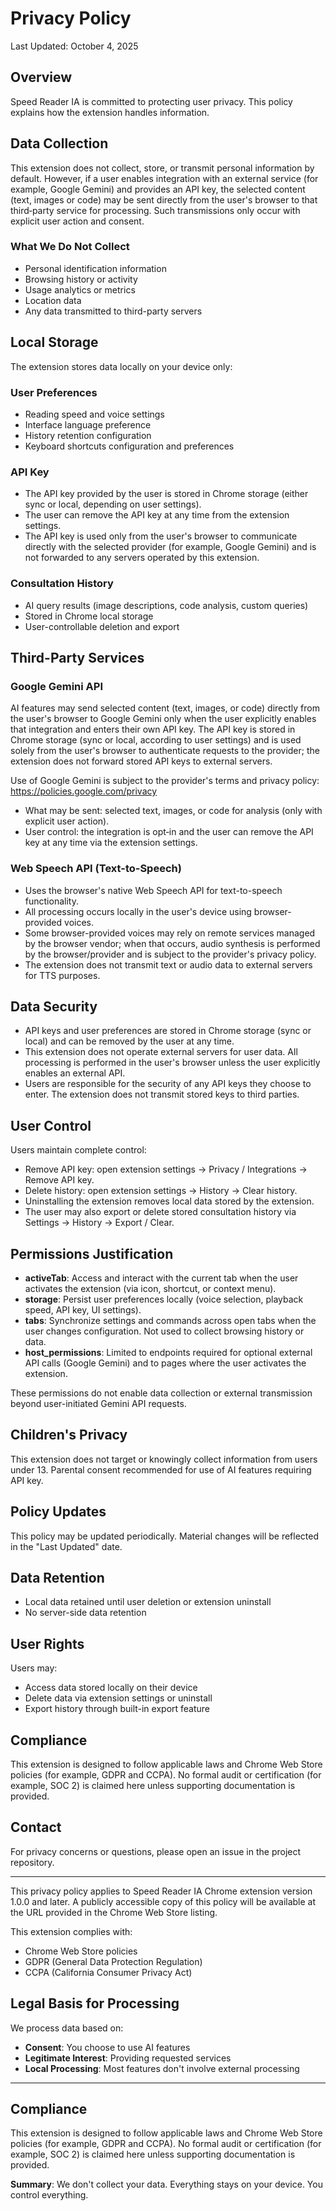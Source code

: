 # Privacy Policy

Last Updated: October 4, 2025

## Overview

Speed Reader IA is committed to protecting user privacy. This policy explains how the extension handles information.

## Data Collection

This extension does not collect, store, or transmit personal information by default. However, if a user enables integration with an external service (for example, Google Gemini) and provides an API key, the selected content (text, images or code) may be sent directly from the user's browser to that third‑party service for processing. Such transmissions only occur with explicit user action and consent.

### What We Do Not Collect
- Personal identification information
- Browsing history or activity
- Usage analytics or metrics
- Location data
- Any data transmitted to third-party servers

## Local Storage

The extension stores data locally on your device only:

### User Preferences
- Reading speed and voice settings
- Interface language preference
- History retention configuration
- Keyboard shortcuts configuration and preferences

### API Key
- The API key provided by the user is stored in Chrome storage (either sync or local, depending on user settings).  
- The user can remove the API key at any time from the extension settings.  
- The API key is used only from the user's browser to communicate directly with the selected provider (for example, Google Gemini) and is not forwarded to any servers operated by this extension.

### Consultation History
- AI query results (image descriptions, code analysis, custom queries)
- Stored in Chrome local storage
- User-controllable deletion and export

## Third-Party Services

### Google Gemini API
AI features may send selected content (text, images, or code) directly from the user's browser to Google Gemini only when the user explicitly enables that integration and enters their own API key. The API key is stored in Chrome storage (sync or local, according to user settings) and is used solely from the user's browser to authenticate requests to the provider; the extension does not forward stored API keys to external servers.

Use of Google Gemini is subject to the provider's terms and privacy policy: https://policies.google.com/privacy

- What may be sent: selected text, images, or code for analysis (only with explicit user action).
- User control: the integration is opt‑in and the user can remove the API key at any time via the extension settings.

### Web Speech API (Text-to-Speech)
- Uses the browser's native Web Speech API for text-to-speech functionality.
- All processing occurs locally in the user's device using browser-provided voices.
- Some browser-provided voices may rely on remote services managed by the browser vendor; when that occurs, audio synthesis is performed by the browser/provider and is subject to the provider's privacy policy.
- The extension does not transmit text or audio data to external servers for TTS purposes.

## Data Security

- API keys and user preferences are stored in Chrome storage (sync or local) and can be removed by the user at any time.  
- This extension does not operate external servers for user data. All processing is performed in the user's browser unless the user explicitly enables an external API.  
- Users are responsible for the security of any API keys they choose to enter. The extension does not transmit stored keys to third parties.

## User Control

Users maintain complete control:
- Remove API key: open extension settings → Privacy / Integrations → Remove API key.
- Delete history: open extension settings → History → Clear history.
- Uninstalling the extension removes local data stored by the extension.
- The user may also export or delete stored consultation history via Settings → History → Export / Clear.

## Permissions Justification

- **activeTab**: Access and interact with the current tab when the user activates the extension (via icon, shortcut, or context menu).  
- **storage**: Persist user preferences locally (voice selection, playback speed, API key, UI settings).  
- **tabs**: Synchronize settings and commands across open tabs when the user changes configuration. Not used to collect browsing history or data.  
- **host_permissions**: Limited to endpoints required for optional external API calls (Google Gemini) and to pages where the user activates the extension.

These permissions do not enable data collection or external transmission beyond user-initiated Gemini API requests.

## Children's Privacy

This extension does not target or knowingly collect information from users under 13. Parental consent recommended for use of AI features requiring API key.

## Policy Updates

This policy may be updated periodically. Material changes will be reflected in the "Last Updated" date.

## Data Retention

- Local data retained until user deletion or extension uninstall
- No server-side data retention

## User Rights

Users may:
- Access data stored locally on their device
- Delete data via extension settings or uninstall
- Export history through built-in export feature

## Compliance

This extension is designed to follow applicable laws and Chrome Web Store policies (for example, GDPR and CCPA). No formal audit or certification (for example, SOC 2) is claimed here unless supporting documentation is provided.

## Contact

For privacy concerns or questions, please open an issue in the project repository.

---

This privacy policy applies to Speed Reader IA Chrome extension version 1.0.0 and later. A publicly accessible copy of this policy will be available at the URL provided in the Chrome Web Store listing.

This extension complies with:
- Chrome Web Store policies
- GDPR (General Data Protection Regulation)
- CCPA (California Consumer Privacy Act)

## Legal Basis for Processing

We process data based on:
- **Consent**: You choose to use AI features
- **Legitimate Interest**: Providing requested services
- **Local Processing**: Most features don't involve external processing

---

## Compliance

This extension is designed to follow applicable laws and Chrome Web Store policies (for example, GDPR and CCPA). No formal audit or certification (for example, SOC 2) is claimed here unless supporting documentation is provided.

**Summary**: We don't collect your data. Everything stays on your device. You control everything.
